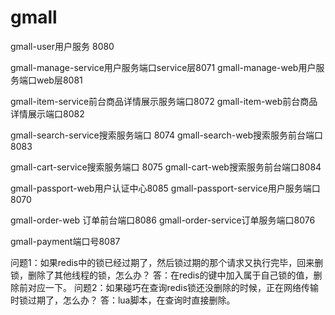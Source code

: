 # gmall

gmall-user用户服务 8080

gmall-manage-service用户服务端口service层8071
gmall-manage-web用户服务端口web层8081

gmall-item-service前台商品详情展示服务端口8072
gmall-item-web前台商品详情展示端口8082

gmall-search-service搜索服务端口 8074
gmall-search-web搜索服务前台端口8083

gmall-cart-service搜索服务端口 8075
gmall-cart-web搜索服务前台端口8084

gmall-passport-web用户认证中心8085
gmall-passport-service用户服务端口8070

gmall-order-web 订单前台端口8086
gmall-order-service订单服务端口8076

gmall-payment端口号8087

问题1：如果redis中的锁已经过期了，然后锁过期的那个请求又执行完毕，回来删锁，删除了其他线程的锁，怎么办？
    答：在redis的键中加入属于自己锁的值，删除前对应一下。
问题2：如果碰巧在查询redis锁还没删除的时候，正在网络传输时锁过期了，怎么办？
    答：lua脚本，在查询时直接删除。
